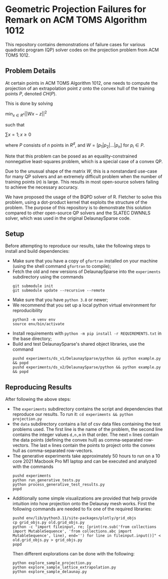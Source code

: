 # Geometric Projection Failures for Remark on ACM TOMS Algorithm 1012

This repository contains demonstrations of failure cases for various
quadratic program (QP) solver codes on the projection problem from
ACM TOMS 1012.

## Problem Details

At certain points in ACM TOMS Algorithm 1012, one needs to compute the
projection of an extrapolation point $z$ onto the convex hull of the
training points $P$, denoted $CH(P)$.

This is done by solving

$\min_{x\in R^n} || Wx - z ||^2$

such that

$\sum x = 1; x \geq 0$

where $P$ consists of $n$ points in $R^d$,
and $W = [p_1 | p_2 | ... | p_n]$ for
$p_i \in P$.

Note that this problem can be posed as an equality-constrained
nonnegative least-squares problem, which is a special case of a
convex QP.

Due to the unusual shape of the matrix $W$, this is a nonstandard
use-case for many QP solvers and an extremely difficult problem
when the number of training points ($n$) is large.
This results in most open-source solvers failing to achieve the
necessary accuracy.

We have proposed the usage of the BQPD solver of R. Fletcher to solve
this problem, using a dot-product kernel that exploits the structure
of the problem.
The purpose of this repository is to demonstrate this solution compared
to other open-source QP solvers and the SLATEC DWNNLS solver, which was
used in the original DelaunaySparse code.

## Setup

Before attempting to reproduce our results, take the following steps
to install and build dependencies:

 - Make sure that you have a copy of ``gfortran`` installed on
   your machine (using the shell command ``gfortran`` to compile);
 - Fetch the old and new versions of DelaunaySparse into the ``experiments``
   subdirectory using the commands
   ```
   git submodule init
   git submodule update --recursive --remote
   ```
 - Make sure that you have ``python 3.8`` or newer;
 - We recommend that you set up a local python virtual environment for reproducibility
   ```
   python3 -m venv env
   source env/bin/activate
   ```
 - Install requirements with ``python -m pip install -r REQUIREMENTS.txt`` in the base directory;
 - Build and test DelaunaySparse's shared object libraries, use the command
   ```
   pushd experiments/ds_v1/DelaunaySparse/python && python example.py && popd
   pushd experiments/ds_v2/DelaunaySparse/python && python example.py && popd
   ```

## Reproducing Results

After following the above steps:

 - The ``experiments`` subdirectory contains the script and dependencies that
   reproduce our results.
   To run it: ``cd experiments && python projection.py``
 - the ``data`` subdirectory contains a list of csv data files containing the
   test problems used. The first line is the name of the problem, the second
   line contains the integer values ``d,n,m`` in that order. The next ``n``
   lines contain the data points (defining the convex hull) as
   comma-separated row-vectors.
   The last ``m`` lines contain the points to project onto the convex hull
   as comma-separated row-vectors.
 - The generative experiments take approximately 50 hours to run on a 10 core 2021 Macbook Pro M1 laptop and can be executed and analyzed with the commands
   ```
   pushd experiments
   python run_generative_tests.py
   python process_generative_test_results.py
   popd
   ```
 - Additionally some simple visualizations are provided that help provide intuition into how projection onto the Delaunay mesh works. First the following commands are needed to fix one of the required libraries:
   ```
   pushd env/lib/python3.11/site-packages/plotly/grid_objs
   cp grid_objs.py old.grid_objs.py
   python -c "import fileinput, re; [print(re.sub('from collections import MutableSequence', 'from collections.abc import MutableSequence', line), end='') for line in fileinput.input()]" < old.grid_objs.py > grid_objs.py
   popd
   ```
   Then different explorations can be done with the following:
   ```
   python explore_sample_projection.py
   python explore_sample_lattice_extrapolation.py
   python explore_sample_delaunay.py
   ```

